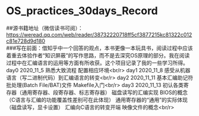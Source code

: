 # OS_practices_30days_Record
##源书籍地址（微信读书可阅）：https://weread.qq.com/web/reader/38732220718ff5cf3877215kc81322c012c81e728d9d180<br/>
###写在前面：借知乎中一个回答的观点，本书更像一本玩具书，阅读过程中应该着重去体验作者“知识屏蔽”的写作思路，而不是去深究OS原理的部分。我在阅读过程中在汇编语言的运用等方面有所收获。这个项目记录了我的一些学习所得。
    day0 2020_11_5 熟悉大致流程 配置相应环境<br/r>
    day1 2020_11_8 感受从机器语言（写二进制代码）到汇编语言的转变<br/r> 
    day2 2020_11_11 基本汇编助记符 批处理(Batch File/BAT)文件 Makefile入门<br/r>
    day3 2020_11_13  初认各类寄存器（通用寄存器、段寄存器、标志寄存器） 磁盘读写的汇编实现  BIOS的概念（C语言与汇编的功能覆盖性差别可在此体现） 通用寄存器的“通用”的实际体现（磁盘读写，显卡设置）  汇编向C语言的转变开端 映像文件的概念<br/r>
    
